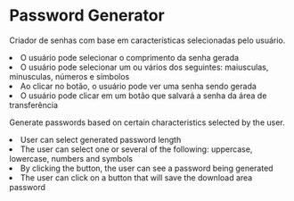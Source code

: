# Password Generator
Criador de senhas com base em características selecionadas pelo usuário. <br>

 <li>O usuário pode selecionar o comprimento da senha gerada</li>
 <li>O usuário pode selecionar um ou vários dos seguintes: maiusculas, minusculas, números e símbolos</li>
 <li>Ao clicar no botão, o usuário pode ver uma senha sendo gerada</li>
 <li>O usuário pode clicar em um botão que salvará a senha da área de transferência</li>

Generate passwords based on certain characteristics selected by the user. <br>

<li> User can select generated password length </li>
<li> The user can select one or several of the following: uppercase, lowercase, numbers and symbols </li>
<li> By clicking the button, the user can see a password being generated </li>
<li> The user can click on a button that will save the download area password </li>